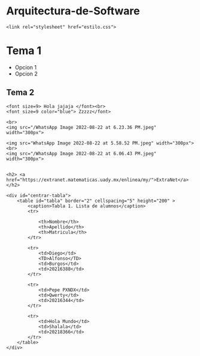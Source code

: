 # Arquitectura-de-Software
<html>

<head>
    <title>Mi codigo HTML Zzzz </title>

    <link rel="stylesheet" href="estilo.css">

</head>

<body>
    <h1>
        Tema 1
    </h1>
    <ul>
        <li>Opcion 1</li>
        <li>Opcion 2</li>
    </ul>
    <h2>Tema 2</h2>



    <font size=9> Hola jajaja </font><br>
    <font size=9 color="blue"> Zzzzz</font>

    <br>
    <img src="/WhatsApp Image 2022-08-22 at 6.23.36 PM.jpeg" width="300px">

    <img src="WhatsApp Image 2022-08-22 at 5.58.52 PM.jpeg" width="300px"><br>
    <img src="/WhatsApp Image 2022-08-22 at 6.06.43 PM.jpeg" width="300px">


    <h2> <a href="https://extranet.matematicas.uady.mx/enlinea/my/">ExtraNet</a></h2>

    <div id="centrar-tabla">
        <table id="tabla" border="2" cellspacing="5" height="200" >
            <caption>Tabla 1. Lista de alumnos</caption>
            <tr>

                <th>Nombre</th>
                <th>Apellido</th>
                <th>Matricula</th>
            </tr>

            <tr>
                <td>Diego</td>
                <TD>Alfonso</TD>
                <td>Burgos</td>
                <td>20216388</td>
            </tr>

            <tr>
                <td>Pepe PXNDX</td>
                <td>Qwerty</td>
                <td>20216344</td>
            </tr>

            <tr>
                <td>Hola Mundo</td>
                <td>Shalala</td>
                <td>20218366</td>
            </tr>
        </table>
    </div>


</body>

</html>
